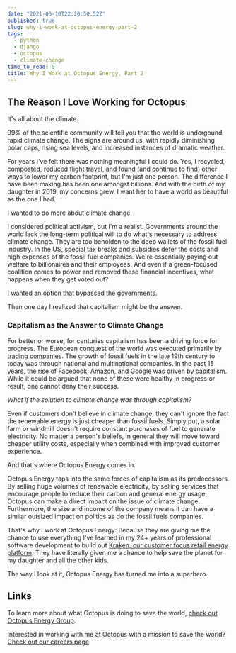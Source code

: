 ```yaml
---
date: "2021-06-10T22:20:50.52Z"
published: true
slug: why-i-work-at-octopus-energy-part-2
tags:
  - python
  - django
  - octopus
  - climate-change
time_to_read: 5
title: Why I Work at Octopus Energy, Part 2
---
```


## The Reason I Love Working for Octopus

It's all about the climate.

99% of the scientific community will tell you that the world is undergound rapid climate change. The signs are around us, with rapidly diminishing polar caps, rising sea levels, and increased instances of dramatic weather.

For years I've felt there was nothing meaningful I could do. Yes, I recycled, composted, reduced flight travel, and found (and continue to find) other ways to lower my carbon footprint, but I'm just one person. The difference I have been making has been one amongst billions. And with the birth of my daughter in 2019, my concerns grew. I want her to have a world as beautiful as the one I had.

I wanted to do more about climate change.

I considered political activism, but I'm a realist. Governments around the world lack the long-term political will to do what's necessary to address climate change. They are too beholden to the deep wallets of the fossil fuel industry. In the US, special tax breaks and subsidies defer the costs and high expenses of the fossil fuel companies. We're essentially paying out welfare to billionaires and their employees. And even if a green-focused coalition comes to power and removed these financial incentives, what happens when they get voted out?

I wanted an option that bypassed the governments.

Then one day I realized that capitalism might be the answer.

### Capitalism as the Answer to Climate Change

For better or worse, for centuries capitalism has been a driving force for progress. The European conquest of the world was executed primarily by [trading companies](https://en.wikipedia.org/wiki/List_of_trading_companies). The growth of fossil fuels in the late 19th century to today was through national and multinational companies. In the past 15 years, the rise of Facebook, Amazon, and Google was driven by capitalism. While it could be argued that none of these were healthy in progress or result, one cannot deny their success.

_What if the solution to climate change was through capitalism?_

Even if customers don't believe in climate change, they can't ignore the fact the renewable energy is just cheaper than fossil fuels. Simply put, a solar farm or windmill doesn't require constant purchases of fuel to generate electricity. No matter a person's beliefs, in general they will move toward cheaper utility costs, especially when combined with improved customer experience.

And that's where Octopus Energy comes in.

Octopus Energy taps into the same forces of capitalism as its predecessors. By selling huge volumes of renewable electricity, by selling services that encourage people to reduce their carbon and general energy usage, Octopus can make a direct impact on the issue of climate change. Furthermore, the size and income of the company means it can have a similar outsized impact on politics as do the fossil fuels companies.

That's why I work at Octopus Energy: Because they are giving me the chance to use everything I've learned in my 24+ years of professional software development to build out [Kraken, our customer focus retail energy platform](https://octopusenergy.group/kraken-technologies). They have literally given me a chance to help save the planet for my daughter and all the other kids.

The way I look at it, Octopus Energy has turned me into a superhero.

## Links

To learn more about what Octopus is doing to save the world, [check out Octopus Energy Group](https://octopusenergy.group/).

Interested in working with me at Octopus with a mission to save the world? [Check out our careers page](https://octopusenergy.group/kraken-technologies).
